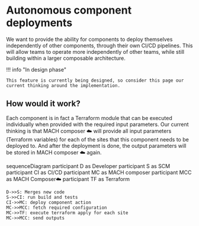 # Autonomous component deployments

We want to provide the ability for components to deploy themselves independently of other components, through their own CI/CD
pipelines. This will allow teams to operate more independently of other teams, while still building within a larger
composable architecture.

!!! info "In design phase"

    This feature is currently being designed, so consider this page our current thinking around the implementation.

## How would it work?

Each component is in fact a Terraform module that can be executed individually when provided with the required input
parameters. Our current thinking is that MACH composer ☁️ will provide all input parameters (Terraform variables) for each of
the sites that this component needs to be deployed to. And after the deployment is done, the output parameters will be stored
in MACH composer ☁️ again.

<div class="mermaid">
sequenceDiagram
    participant D as Developer
    participant S as SCM
    participant CI as CI/CD
    participant MC as MACH composer
    participant MCC as MACH Composer☁️ 
    participant TF as Terraform

    D->>S: Merges new code
    S->>CI: run build and tests
    CI->>MC: deploy component action
    MC->>MCC: fetch required configuration
    MC->>TF: execute terraform apply for each site
    MC->>MCC: send outputs

</div>
